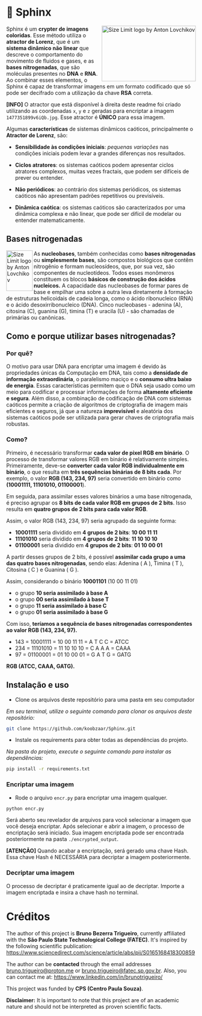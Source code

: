 

# 🧬 Sphinx 

<img src="https://i.imgur.com/s1vbBhe.png" align="right"
     alt="Size Limit logo by Anton Lovchikov" width="250" height="148">

Sphinx é um **crypter de imagens coloridas**. Esse método utiliza o **atractor de Lorenz**, que é um **sistema dinâmico não linear** que descreve o comportamento do movimento de fluidos e gases, e as **bases nitrogenadas**, que são moléculas presentes no **DNA** e **RNA**. Ao combinar esses elementos, o Sphinx é capaz de transformar imagens em um formato codificado que só pode ser decifrado com a utilização da chave **RSA** correta. 

**[INFO]** O atractor que está disponível à direita deste readme foi criado utilizando as coordenadas `x`, `y` e `z` geradas para encriptar a imagem `1477351899v6iQb.jpg`. Esse atractor é **ÚNICO** para essa imagem.

Algumas **características** de sistemas dinâmicos caóticos, principalmente o **Atractor de Lorenz**, são:

- **Sensibilidade às condições iniciais**: *pequenas variações* nas condições iniciais podem levar a grandes diferenças nos resultados.
- **Ciclos atratores**: os sistemas caóticos podem apresentar ciclos atratores complexos, muitas vezes fractais, que podem ser difíceis de prever ou entender.    
- **Não periódicos**: ao contrário dos sistemas periódicos, os sistemas caóticos não apresentam padrões repetitivos ou previsíveis.
    
- **Dinâmica caótica**: os sistemas caóticos são caracterizados por uma dinâmica complexa e não linear, que pode ser difícil de modelar ou entender matematicamente.

## Bases nitrogenadas

<img src="https://upload.wikimedia.org/wikipedia/commons/1/16/DNA_orbit_animated.gif" align="left"
     alt="Size Limit logo by Anton Lovchikov" width="70" height="108">

As **nucleobases**, também conhecidas como **bases nitrogenadas** ou **simplesmente bases**, são compostos biológicos que contêm nitrogênio e formam nucleosídeos, que, por sua vez, são componentes de nucleotídeos. 
Todos esses monômeros constituem os blocos **básicos de construção dos ácidos nucleicos.** A capacidade das nucleobases de formar pares de base e empilhar uma sobre a outra leva diretamente à formação de estruturas helicoidais de cadeia longa, como o ácido ribonucleico (RNA) e o ácido desoxirribonucleico (DNA). Cinco nucleobases - adenina (A), citosina (C), guanina (G), timina (T) e uracila (U) - são chamadas de primárias ou canônicas.

## Como e porque utilizar bases nitrogenadas?
### Por quê?
O motivo para usar DNA para encriptar uma imagem é devido às propriedades únicas da Computação em DNA, tais como a **densidade de informação extraordinária**, o paralelismo maciço e o **consumo ultra baixo de energia**. Essas características permitem que o DNA seja usado como um meio para codificar e processar informações de forma **altamente eficiente e segura**. Além disso, a combinação de codificação de DNA com sistemas caóticos permite a criação de algoritmos de criptografia de imagem mais eficientes e seguros, já que a natureza **imprevisível** e aleatória dos sistemas caóticos pode ser utilizada para gerar chaves de criptografia mais robustas.
### Como?
Primeiro, é necessário transformar **cada valor de pixel RGB em binário**. 
O processo de transformar valores RGB em binário é relativamente simples. Primeiramente, deve-se **converter cada valor RGB individualmente em binário**, o que resulta em **três sequências binárias de 8 bits cada**. Por exemplo, o valor **RGB (143, 234, 97)** seria convertido em binário como **(10001111, 11101010, 01100001**).

Em seguida, para assimilar esses valores binários a uma base nitrogenada, é preciso agrupar os **8 bits de cada valor RGB em grupos de 2 bits**. Isso resulta em **quatro grupos de 2 bits para cada valor RGB**.

Assim, o valor RGB (143, 234, 97) seria agrupado da seguinte forma:

- **10001111** seria dividido em **4 grupos de 2 bits**: **10 00 11 11**
- **11101010** seria dividido em **4 grupos de 2 bits**: **11 10 10 10**
- **01100001** seria dividido em **4 grupos de 2 bits**: **01 10 00 01**

A partir desses grupos de 2 bits, é possível **assimilar cada grupo a uma das quatro bases nitrogenadas**, sendo elas: Adenina ( A ), Timina ( T ), Citosina ( C ) e Guanina ( G ).

Assim, considerando o binário **10001101** (10 00 11 01)
- o grupo **10 seria assimilado à base A**
- o grupo **00 seria assimilado à base T**
- o grupo **11 seria assimilado à base C**
- o grupo **01 seria assimilado à base G**

Com isso, **teríamos a sequência de bases nitrogenadas correspondentes ao valor RGB (143, 234, 97).** 
- 143 = 10001111 = 10 00 11 11 = A T C C = ATCC
- 234 = 11101010 = 11 10 10 10 = C A A A = CAAA
- 97 = 01100001 = 01 10 00 01 = G A T G = GATG

**RGB (ATCC, CAAA, GATG).**

## Instalação e uso
- Clone os arquivos deste repositório para uma pasta em seu computador

*Em seu terminal, utilize o seguinte comando para clonar os arquivos deste repositório:*
```bash
git clone https://github.com/koobzaar/Sphinx.git
```
-  Instale os requirements para obter todas as dependências do projeto.

*Na pasta do projeto, execute o seguinte comando para instalar as dependências:*
```bash
pip install -r requirements.txt
```
### Encriptar uma imagem
-  Rode o arquivo `encr.py` para encriptar uma imagem qualquer.
```bash
python encr.py
```
Será aberto seu revelador de arquivos para você selecionar a imagem que você deseja encriptar.
Após selecionar e abrir a imagem, o processo de encriptação será iniciado. Sua imagem encriptada pode ser encontrada posteriormente na pasta `./encrypted_output`.

**[ATENÇÃO]** Quando acabar a encriptação, será gerado uma chave Hash. Essa chave Hash é NECESSÁRIA para decriptar a imagem posteriormente.

### Decriptar uma imagem
O processo de decriptar é praticamente igual ao de decriptar. Importe a imagem encriptada e insira a chave hash no terminal.

# Créditos
The author of this project is **Bruno Bezerra Trigueiro**, currently affiliated with the **São Paulo State Technological College (FATEC)**. 
It's inspired by the following scientific publication:
https://www.sciencedirect.com/science/article/abs/pii/S0165168418300859

The author can be **contacted** through the email addresses [bruno.trigueiro@proton.me](mailto:bruno.trigueiro@proton.me) or [bruno.trigueiro@fatec.sp.gov.br](mailto:bruno.trigueiro@fatec.sp.gov.br).
Also, you can contact me at:
https://www.linkedin.com/in/brunotrigueiro/

This project was funded by **CPS (Centro Paula Souza)**.

 **Disclaimer:** 
 It is important to note that this project are of an academic nature and should not be interpreted as proven scientific facts.
